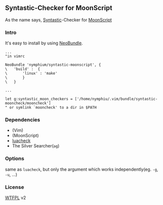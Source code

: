 ## Syntastic-Checker for MoonScript
As the name says, [Syntastic](https://github.com/scrooloose/syntastic)-Checker for [MoonScript](http://moonscript.org/)

### Intro
It's easy to install by using [NeoBundle](https://github.com/Shougo/NeoBundle.vim).
```Vim
...
"in vimrc

NeoBundle 'nymphium/syntastic-moonscript', {
\	'build' :  {
\		'linux' : 'make'
\		}
\	}

...

let g:syntastic_moon_checkers = ['/home/nymphiu/.vim/bundle/syntastic-mooncheck/mooncheck']
" or symlink `mooncheck' to a dir in $PATH
```

### Dependencies
- (Vim)
- (MoonScript)
- [luacheck](http://luacheck.readthedocs.org/)
- The Silver Searcher(`ag`)

### Options
same as `luacheck`, but only the argument which works independently(eg. `-g`, `-u`, ...)

### License
[WTFPL](http://www.wtfpl.net/) v2
